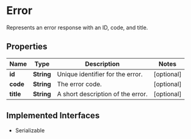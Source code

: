 

# Error

Represents an error response with an ID, code, and title.

## Properties

Name | Type | Description | Notes
------------ | ------------- | ------------- | -------------
**id** | **String** | Unique identifier for the error. |  [optional]
**code** | **String** | The error code. |  [optional]
**title** | **String** | A short description of the error. |  [optional]


## Implemented Interfaces

* Serializable


